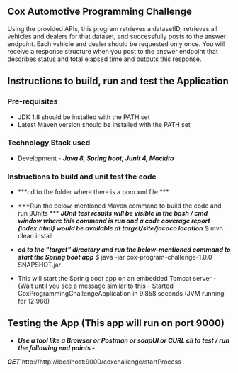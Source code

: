 ## Cox Automotive Programming Challenge

Using the provided APIs, this program retrieves a datasetID, retrieves all vehicles and dealers for that dataset, and successfully posts to the answer endpoint. 
Each vehicle and dealer should be requested only once. You will receive a response structure when you post to the answer endpoint that describes status and total elapsed time and outputs this response.

## Instructions to build, run and test the Application 

### Pre-requisites
* JDK 1.8 should be installed with the PATH set
* Latest Maven version should be installed with the PATH set

### Technology Stack used
* Development - ***Java 8, Spring boot, Junit 4, Mockito*** 

### Instructions to build and unit test the code

* ***cd to the folder where there is a pom.xml file ***

* ***Run the below-mentioned Maven command to build the code and run JUnits ***
***JUnit test results will be visible in the bash / cmd window where this command is run and a code coverage report (index.html) would be available at target/site/jacoco location*** 
$ mvn clean install

* ***cd to the "target" directory and run the below-mentioned command to start the Spring boot app***
$ java -jar cox-program-challenge-1.0.0-SNAPSHOT.jar
* This will start the Spring boot app on an embedded Tomcat server  - (Wait until you see a message similar to this - Started CoxProgrammingChallengeApplication in 9.858 seconds (JVM running for 12.968)

## Testing the App (This app will run on port 9000)

* ***Use a tool like a Browser or Postman or soapUI or CURL cli to test / run the following end points -*** 

***GET*** http://http://localhost:9000/coxchallenge/startProcess
